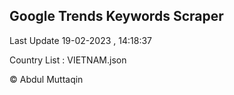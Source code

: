 

## Google Trends Keywords Scraper 
 
Last Update 19-02-2023 , 14:18:37

Country List :
VIETNAM.json



© Abdul Muttaqin 
